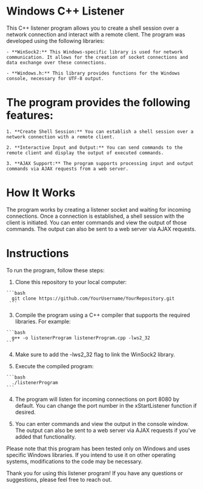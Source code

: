 # Windows C++ Listener
This C++ listener program allows you to create a shell session over a network connection and interact with a remote client. The program was developed using the following libraries:

    - **WinSock2:** This Windows-specific library is used for network communication. It allows for the creation of socket connections and data exchange over these connections.

    - **Windows.h:** This library provides functions for the Windows console, necessary for UTF-8 output.

# The program provides the following features:
    1. **Create Shell Session:** You can establish a shell session over a network connection with a remote client.

    2. **Interactive Input and Output:** You can send commands to the remote client and display the output of executed commands.

    3. **AJAX Support:** The program supports processing input and output commands via AJAX requests from a web server.

# How It Works
The program works by creating a listener socket and waiting for incoming connections. Once a connection is established, a shell session with the client is initiated. You can enter commands and view the output of those commands. The output can also be sent to a web server via AJAX requests.

# Instructions
To run the program, follow these steps:
   1. Clone this repository to your local computer:

    ```bash
      git clone https://github.com/YourUsername/YourRepository.git
     ```

   3. Compile the program using a C++ compiler that supports the required libraries. For example:

    ```bash
      g++ -o listenerProgram listenerProgram.cpp -lws2_32
    ```

   4. Make sure to add the -lws2_32 flag to link the WinSock2 library.

   3. Execute the compiled program:

    ```bash
      ./listenerProgram
    ```

   4. The program will listen for incoming connections on port 8080 by default. You can change the port number in the xStartListener function if desired.

   5. You can enter commands and view the output in the console window. The output can also be sent to a web server via AJAX requests if you've added that functionality.

Please note that this program has been tested only on Windows and uses specific Windows libraries. If you intend to use it on other operating systems, modifications to the code may be necessary.

Thank you for using this listener program! If you have any questions or suggestions, please feel free to reach out.
